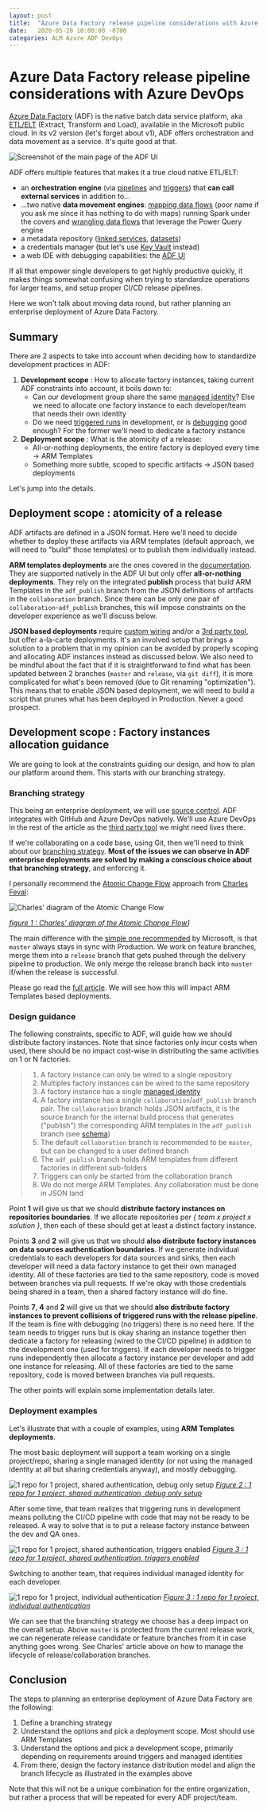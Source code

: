 ```yaml
---
layout: post
title:  "Azure Data Factory release pipeline considerations with Azure DevOps"
date:   2020-05-28 10:00:00 -0700
categories: ALM Azure ADF DevOps
---
```


# Azure Data Factory release pipeline considerations with Azure DevOps

[Azure Data Factory](https://docs.microsoft.com/en-us/azure/data-factory/introduction) (ADF) is the native batch data service platform, aka [ETL/ELT](https://en.wikipedia.org/wiki/Extract,_transform,_load) (Extract, Transform and Load), available in the Microsoft public cloud. In its v2 version (let's forget about v1), ADF offers orchestration and data movement as a service. It's quite good at that.

![Screenshot of the main page of the ADF UI](https://raw.githubusercontent.com/Fleid/fleid.github.io/master/_posts/202005_adf_devops/adf_intro.PNG)

ADF offers multiple features that makes it a true cloud native ETL/ELT:

- an **orchestration engine** (via [pipelines](https://docs.microsoft.com/en-us/azure/data-factory/concepts-pipelines-activities) and [triggers](https://docs.microsoft.com/en-us/azure/data-factory/concepts-pipeline-execution-triggers)) that **can call external services** in addition to...
- ...two native **data movement engines**: [mapping data flows](https://docs.microsoft.com/en-us/azure/data-factory/concepts-data-flow-overview) (poor name if you ask me since it has nothing to do with maps) running Spark under the covers and [wrangling data flows](https://docs.microsoft.com/en-us/azure/data-factory/wrangling-data-flow-overview) that leverage the Power Query engine
- a metadata repository ([linked services](https://docs.microsoft.com/en-us/azure/data-factory/concepts-linked-services), [datasets](https://docs.microsoft.com/en-us/azure/data-factory/concepts-datasets-linked-services))
- a credentials manager (but let's use [Key Vault](https://docs.microsoft.com/en-us/azure/data-factory/store-credentials-in-key-vault) instead)
- a web IDE with debugging capabilities: the [ADF UI](https://docs.microsoft.com/en-us/azure/data-factory/quickstart-create-data-factory-portal)

If all that empower single developers to get highly productive quickly, it makes things somewhat confusing when trying to standardize operations for larger teams, and setup proper CI/CD release pipelines.

Here we won't talk about moving data round, but rather planning an enterprise deployment of Azure Data Factory.

## Summary

There are 2 aspects to take into account when deciding how to standardize development practices in ADF:

1. **Development scope** : How to allocate factory instances, taking current ADF constraints into account, it boils down to:
    - Can our development group share the same [managed identity](https://docs.microsoft.com/en-us/azure/data-factory/data-factory-service-identity)? Else we need to allocate one factory instance to each developer/team that needs their own identity
    - Do we need [triggered runs](https://docs.microsoft.com/en-us/azure/data-factory/concepts-pipeline-execution-triggers#trigger-execution) in development, or is [debugging](https://docs.microsoft.com/en-us/azure/data-factory/iterative-development-debugging) good enough? For the former we'll need to dedicate a factory instance
1. **Deployment scope** : What is the atomicity of a release:
    - All-or-nothing deployments, the entire factory is deployed every time -> ARM Templates
    - Something more subtle, scoped to specific artifacts -> JSON based deployments

Let's jump into the details.

## Deployment scope : atomicity of a release

ADF artifacts are defined in a JSON format. Here we'll need to decide whether to deploy these artifacts via ARM templates (default approach, we will need to "build" those templates) or to publish them individually instead.

**ARM templates deployments** are the ones covered in the [documentation](https://docs.microsoft.com/en-us/azure/data-factory/continuous-integration-deployment). They are supported natively in the ADF UI but only offer **all-or-nothing deployments**. They rely on the integrated **publish** process that build ARM Templates in the `adf_publish` branch from the JSON definitions of artifacts in the `collaboration` branch. Since there can be only one pair of `collaboration`-`adf_publish` branches, this will impose constraints on the developer experience as we'll discuss below.

**JSON based deployments** require [custom wiring](https://docs.microsoft.com/en-us/powershell/module/Az.DataFactory/?view=azps-4.1.0) and/or a [3rd party tool](https://github.com/liprec/vsts-publish-adf), but offer a-la-carte deployments. It's an involved setup that brings a solution to a problem that in my opinion can be avoided by properly scoping and allocating ADF instances instead as discussed below. We also need to be mindful about the fact that if it is straightforward to find what has been updated between 2 branches (`master` and `release`, via `git diff`), it is more complicated for what's been removed (due to Git renaming "optimization"). This means that to enable JSON based deployment, we will need to build a script that prunes what has been deployed in Production. Never a good prospect.

## Development scope : Factory instances allocation guidance

We are going to look at the constraints guiding our design, and how to plan our platform around them. This starts with our branching strategy.

### Branching strategy

This being an enterprise deployment, we will use [source control](https://docs.microsoft.com/en-us/azure/data-factory/source-control). ADF integrates with GitHub and Azure DevOps natively. We'll use Azure DevOps in the rest of the article as the [third party tool](https://azurebi-docs.jppp.org/vsts-extensions/azure-data-factory-deploy.html?tabs=docs-open) we might need lives there.

If we're collaborating on a code base, using Git, then we'll need to think about our [branching strategy](https://docs.microsoft.com/en-us/azure/devops/repos/git/git-branching-guidance?view=azure-devops). **Most of the issues we can observe in ADF enterprise deployments are solved by making a conscious choice about that branching strategy**, and enforcing it.

I personally recommend the [Atomic Change Flow](https://www.feval.ca/posts/Atomic-Change-Flow-A-simple-yet-very-effective-source-control-workflow/) approach from [Charles Feval](https://twitter.com/cfe84):

![Charles' diagram of the Atomic Change Flow](https://www.feval.ca/img/atomic-flow/Basic-idea.png)

*[figure 1 : Charles' diagram of the Atomic Change Flow](https://www.feval.ca/img/atomic-flow/Basic-idea.png)]*

The main difference with the [simple one recommended](https://docs.microsoft.com/en-us/azure/devops/repos/git/git-branching-guidance?view=azure-devops) by Microsoft, is that `master` always stays in sync with Production. We work on feature branches, merge them into a `release` branch that gets pushed through the delivery pipeline to production. We only merge the release branch back into `master` if/when the release is successful.

Please go read the [full article](https://www.feval.ca/posts/Atomic-Change-Flow-A-simple-yet-very-effective-source-control-workflow/). We will see how this will impact ARM Templates based deployments.

### Design guidance

The following constraints, specific to ADF, will guide how we should distribute factory instances. Note that since factories only incur costs when used, there should be no impact cost-wise in distributing the same activities on 1 or N factories.

>1. A factory instance can only be wired to a single repository
>1. Multiples factory instances can be wired to the same repository
>1. A factory instance has a single [managed identity](https://docs.microsoft.com/en-us/azure/data-factory/data-factory-service-identity)
>1. A factory instance has a single `collaboration`/`adf_publish` branch pair. The `collaboration` branch holds JSON artifacts, it is the source branch for the internal build process that generates ("publish") the corresponding ARM templates in the `adf_publish` branch (see [schema](https://docs.microsoft.com/en-us/azure/data-factory/continuous-integration-deployment#cicd-lifecycle))
>1. The default `collaboration` branch is recommended to be `master`, but can be changed to a user defined branch
>1. The `adf_publish` branch holds ARM templates from different factories in different sub-folders
>1. Triggers can only be started from the collaboration branch
>1. We do not merge ARM Templates. Any collaboration must be done in JSON land

Point **1** will give us that we should **distribute factory instances on repositories boundaries**. If we allocate repositories per *{ team x project x solution }*, then each of these should get at least a distinct factory instance.

Points **3** and **2** will give us that we should **also distribute factory instances on data sources authentication boundaries**. If we generate individual credentials to each developers for data sources and sinks, then each developer will need a data factory instance to get their own managed identity. All of these factories are tied to the same repository, code is moved between branches via pull requests. If we're okay with those credentials being shared in a team, then a shared factory instance will do fine.

Points **7**, **4** and **2** will give us that we should **also distribute factory instances to prevent collisions of triggered runs with the release pipeline**. If the team is fine with debugging (no triggers) there is no need here. If the team needs to trigger runs but is okay sharing an instance together then dedicate a factory for releasing (wired to the CI/CD pipeline) in addition to the development one (used for triggers). If each developer needs to trigger runs independently then allocate a factory instance per developer and add one instance for releasing. All of these factories are tied to the same repository, code is moved between branches via pull requests.

The other points will explain some implementation details later.

### Deployment examples

Let's illustrate that with a couple of examples, using **ARM Templates deployments**.

The most basic deployment will support a team working on a single project/repo, sharing a single managed identity (or not using the managed identity at all but sharing credentials anyway), and mostly debugging.

![1 repo for 1 project, shared authentication, debug only setup](https://raw.githubusercontent.com/Fleid/fleid.github.io/master/_posts/202005_adf_devops/instances_shared_debug.png)
*[Figure 2 : 1 repo for 1 project, shared authentication, debug only setup](https://raw.githubusercontent.com/Fleid/fleid.github.io/master/_posts/202005_adf_devops/instances_shared_debug.png)*

After some time, that team realizes that triggering runs in development means polluting the CI/CD pipeline with code that may not be ready to be released. A way to solve that is to put a release factory instance between the dev and QA ones.

![1 repo for 1 project, shared authentication, triggers enabled](https://raw.githubusercontent.com/Fleid/fleid.github.io/master/_posts/202005_adf_devops/instances_shared_triggers.png)
*[Figure 3 : 1 repo for 1 project, shared authentication, triggers enabled](https://raw.githubusercontent.com/Fleid/fleid.github.io/master/_posts/202005_adf_devops/instances_shared_triggers.png)*

Switching to another team, that requires individual managed identity for each developer.

![1 repo for 1 project, individual authentication](https://raw.githubusercontent.com/Fleid/fleid.github.io/master/_posts/202005_adf_devops/instances_each_triggers.png)
*[Figure 3 : 1 repo for 1 project, individual authentication](https://raw.githubusercontent.com/Fleid/fleid.github.io/master/_posts/202005_adf_devops/instances_each_triggers.png)*

We can see that the branching strategy we choose has a deep impact on the overall setup. Above `master` is protected from the current release work, we can regenerate release candidate or feature branches from it in case anything goes wrong. See Charles' article above on how to manage the lifecycle of release/collaboration branches.

## Conclusion

The steps to planning an enterprise deployment of Azure Data Factory are the following:

1. Define a branching strategy
1. Understand the options and pick a deployment scope. Most should use ARM Templates
1. Understand the options and pick a development scope, primarily depending on requirements around triggers and managed identities
1. From there, design the factory instance distribution model and align the branch lifecycle as illustrated in the examples above

Note that this will not be a unique combination for the entire organization, but rather a process that will be repeated for every ADF project/team.

